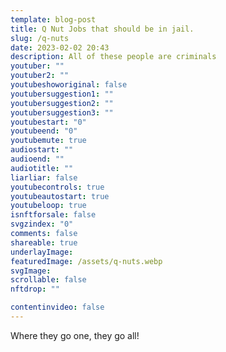 ```yaml
---
template: blog-post
title: Q Nut Jobs that should be in jail.
slug: /q-nuts
date: 2023-02-02 20:43
description: All of these people are criminals
youtuber: ""
youtuber2: ""
youtubeshoworiginal: false
youtubersuggestion1: ""
youtubersuggestion2: ""
youtubersuggestion3: ""
youtubestart: "0"
youtubeend: "0"
youtubemute: true
audiostart: ""
audioend: ""
audiotitle: ""
liarliar: false
youtubecontrols: true
youtubeautostart: true
youtubeloop: true
isnftforsale: false
svgzindex: "0"
comments: false
shareable: true
underlayImage: 
featuredImage: /assets/q-nuts.webp
svgImage:
scrollable: false
nftdrop: ""

contentinvideo: false
---
```

Where they go one, they go all!






<!-- https://youtu.be/VgdB9QYKeyM -->

<!-- XjuLZwlDxh8 -->